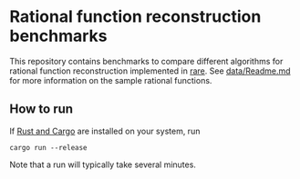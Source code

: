 # Rational function reconstruction benchmarks

This repository contains benchmarks to compare different algorithms
for rational function reconstruction implemented in [rare](1). See
[data/Readme.md](data/Readme.md) for more information on the sample
rational functions.

## How to run

If [Rust and Cargo](https://www.rust-lang.org/) are installed on your
system, run

    cargo run --release

Note that a run will typically take several minutes.

[1]: https://gitlab.desy.de/tomuca/rare.git
